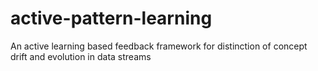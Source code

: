 # active-pattern-learning
An active learning based feedback framework for distinction of concept drift and evolution in data streams
